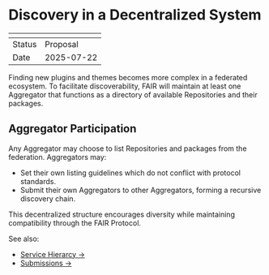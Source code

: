 # Discovery in a Decentralized System

| <!-- --> | <!-- -->   |
|----------|------------|
| Status   | Proposal   |
| Date     | 2025-07-22 |

Finding new plugins and themes becomes more complex in a federated ecosystem. To facilitate discoverability, FAIR will maintain at least one Aggregator that functions as a directory of available Repositories and their packages.

## Aggregator Participation

Any Aggregator may choose to list Repositories and packages from the federation. Aggregators may:

- Set their own listing guidelines which do not conflict with protocol standards.
- Submit their own Aggregators to other Aggregators, forming a recursive discovery chain.

This decentralized structure encourages diversity while maintaining compatibility through the FAIR Protocol.

See also:
* [Service Hierarcy →](service-hierarchy.md)
* [Submissions →](./submissions/README.md)


